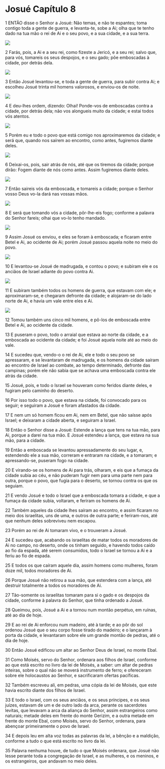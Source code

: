 # Josué Capítulo 8

1	ENTÃO disse o Senhor a Josué: Não temas, e não te espantes; toma contigo toda a gente de guerra, e levanta-te, sobe a Ai; olha que te tenho dado na tua mão o rei de Ai e o seu povo, e a sua cidade, e a sua terra.

![](.img/06_Jo_08_01_RG.jpg)

2	Farás, pois, a Ai e a seu rei, como fizeste a Jericó, e a seu rei; salvo que, para vós, tomareis os seus despojos, e o seu gado; põe emboscadas à cidade, por detrás dela.

![](.img/06_Jo_08_02_RG.jpg)

3	Então Josué levantou-se, e toda a gente de guerra, para subir contra Ai; e escolheu Josué trinta mil homens valorosos, e enviou-os de noite.

![](.img/06_Jo_08_03_RG.jpg)

4	E deu-lhes ordem, dizendo: Olhai! Ponde-vos de emboscadas contra a cidade, por detrás dela; não vos alongueis muito da cidade; e estai todos vós atentos.

![](.img/06_Jo_08_04_RG.jpg)

5	Porém eu e todo o povo que está comigo nos aproximaremos da cidade; e será que, quando nos saírem ao encontro, como antes, fugiremos diante deles.

![](.img/06_Jo_08_05_RG.jpg)

6	Deixai-os, pois, sair atrás de nós, até que os tiremos da cidade; porque dirão: Fogem diante de nós como antes. Assim fugiremos diante deles.

![](.img/06_Jo_08_06_RG.jpg)

7	Então saireis vós da emboscada, e tomareis a cidade; porque o Senhor vosso Deus vo-la dará nas vossas mãos.

![](.img/06_Jo_08_07_RG.jpg)

8	E será que tomando vós a cidade, pôr-lhe-eis fogo; conforme a palavra do Senhor fareis; olhai que vo-lo tenho mandado.

![](.img/06_Jo_08_08_RG.jpg)

9	Assim Josué os enviou, e eles se foram à emboscada; e ficaram entre Betel e Ai, ao ocidente de Ai; porém Josué passou aquela noite no meio do povo.

![](.img/06_Jo_08_09_RG.jpg)

10	E levantou-se Josué de madrugada, e contou o povo; e subiram ele e os anciãos de Israel adiante do povo contra Ai.

![](.img/06_Jo_08_10_RG.jpg)

11	E subiram também todos os homens de guerra, que estavam com ele; e aproximaram-se, e chegaram defronte da cidade; e alojaram-se do lado norte de Ai, e havia um vale entre eles e Ai.

![](.img/06_Jo_08_11_RG.jpg)

12	Tomou também uns cinco mil homens, e pô-los de emboscada entre Betel e Ai, ao ocidente da cidade.

13	E puseram o povo, todo o arraial que estava ao norte da cidade, e a emboscada ao ocidente da cidade; e foi Josué aquela noite até ao meio do vale.

14	E sucedeu que, vendo-o o rei de Ai, ele e todo o seu povo se apressaram, e se levantaram de madrugada, e os homens da cidade saíram ao encontro de Israel ao combate, ao tempo determinado, defronte das campinas; porém ele não sabia que se achava uma emboscada contra ele atrás da cidade.

15	Josué, pois, e todo o Israel se houveram como feridos diante deles, e fugiram pelo caminho do deserto.

16	Por isso todo o povo, que estava na cidade, foi convocado para os seguir; e seguiram a Josué e foram afastados da cidade.

17	E nem um só homem ficou em Ai, nem em Betel, que não saísse após Israel; e deixaram a cidade aberta, e seguiram a Israel.

18	Então o Senhor disse a Josué: Estende a lança que tens na tua mão, para Ai, porque a darei na tua mão. E Josué estendeu a lança, que estava na sua mão, para a cidade.

19	Então a emboscada se levantou apressadamente do seu lugar, e, estendendo ele a sua mão, correram e entraram na cidade, e a tomaram; e apressando-se, puseram fogo na cidade.

20	E virando-se os homens de Ai para trás, olharam, e eis que a fumaça da cidade subia ao céu, e não puderam fugir nem para uma parte nem para outra, porque o povo, que fugia para o deserto, se tornou contra os que os seguiam.

21	E vendo Josué e todo o Israel que a emboscada tomara a cidade, e que a fumaça da cidade subia, voltaram, e feriram os homens de Ai.

22	Também aqueles da cidade lhes saíram ao encontro, e assim ficaram no meio dos israelitas, uns de uma, e outros de outra parte; e feriram-nos, até que nenhum deles sobreviveu nem escapou.

23	Porém ao rei de Ai tomaram vivo, e o trouxeram a Josué.

24	E sucedeu que, acabando os israelitas de matar todos os moradores de Ai no campo, no deserto, onde os tinham seguido, e havendo todos caído ao fio da espada, até serem consumidos, todo o Israel se tornou a Ai e a feriu ao fio de espada.

25	E todos os que caíram aquele dia, assim homens como mulheres, foram doze mil, todos moradores de Ai.

26	Porque Josué não retirou a sua mão, que estendera com a lança, até destruir totalmente a todos os moradores de Ai.

27	Tão-somente os israelitas tomaram para si o gado e os despojos da cidade, conforme à palavra do Senhor, que tinha ordenado a Josué.

28	Queimou, pois, Josué a Ai e a tornou num montão perpétuo, em ruínas, até ao dia de hoje.

29	E ao rei de Ai enforcou num madeiro, até à tarde; e ao pôr do sol ordenou Josué que o seu corpo fosse tirado do madeiro; e o lançaram à porta da cidade, e levantaram sobre ele um grande montão de pedras, até o dia de hoje.

30	Então Josué edificou um altar ao Senhor Deus de Israel, no monte Ebal.

31	Como Moisés, servo do Senhor, ordenara aos filhos de Israel, conforme ao que está escrito no livro da lei de Moisés, a saber: um altar de pedras inteiras, sobre o qual não se moverá instrumento de ferro; e ofereceram sobre ele holocaustos ao Senhor, e sacrificaram ofertas pacíficas.

32	Também escreveu ali, em pedras, uma cópia da lei de Moisés, que este havia escrito diante dos filhos de Israel.

33	E todo o Israel, com os seus anciãos, e os seus príncipes, e os seus juízes, estavam de um e de outro lado da arca, perante os sacerdotes levitas, que levavam a arca da aliança do Senhor, assim estrangeiros como naturais; metade deles em frente do monte Gerizim, e a outra metade em frente do monte Ebal, como Moisés, servo do Senhor, ordenara, para abençoar primeiramente o povo de Israel.

34	E depois leu em alta voz todas as palavras da lei, a bênção e a maldição, conforme a tudo o que está escrito no livro da lei.

35	Palavra nenhuma houve, de tudo o que Moisés ordenara, que Josué não lesse perante toda a congregação de Israel, e as mulheres, e os meninos, e os estrangeiros, que andavam no meio deles.

